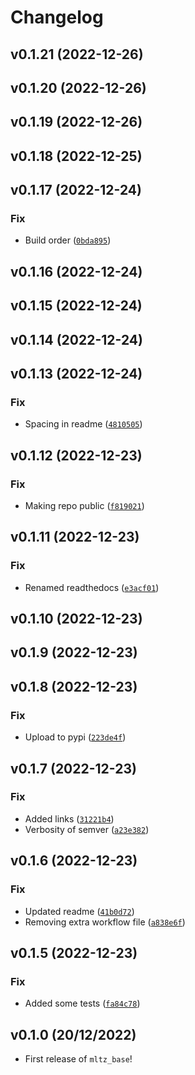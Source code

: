 # Changelog

<!--next-version-placeholder-->

## v0.1.21 (2022-12-26)


## v0.1.20 (2022-12-26)


## v0.1.19 (2022-12-26)


## v0.1.18 (2022-12-25)


## v0.1.17 (2022-12-24)
### Fix
* Build order ([`0bda895`](https://github.com/tzoght/mltz-base/commit/0bda89505542a0d69b2a69d55640b79923ae055a))

## v0.1.16 (2022-12-24)


## v0.1.15 (2022-12-24)


## v0.1.14 (2022-12-24)


## v0.1.13 (2022-12-24)
### Fix
* Spacing in readme ([`4810505`](https://github.com/tzoght/mltz-base/commit/4810505aa39f94bb713dbd156321ffd7f455fbfd))

## v0.1.12 (2022-12-23)
### Fix
* Making repo public ([`f819021`](https://github.com/tzoght/mltz-base/commit/f81902133503e8cd7d9ba5cdc41241f3e9cebb05))

## v0.1.11 (2022-12-23)
### Fix
* Renamed readthedocs ([`e3acf01`](https://github.com/tzoght/mltz-base/commit/e3acf010b0eed2516ba88737abaf7f1b07b1fbc1))

## v0.1.10 (2022-12-23)


## v0.1.9 (2022-12-23)


## v0.1.8 (2022-12-23)
### Fix
* Upload to pypi ([`223de4f`](https://github.com/tzoght/mltz-base/commit/223de4f5966501b7417f3686c911d847cf72d3c9))

## v0.1.7 (2022-12-23)
### Fix
* Added links ([`31221b4`](https://github.com/tzoght/mltz-base/commit/31221b4d465aff247d69e3434ef562fc48569887))
* Verbosity of semver ([`a23e382`](https://github.com/tzoght/mltz-base/commit/a23e382db31376fc199cd194a2cccfbd2a1f578c))

## v0.1.6 (2022-12-23)
### Fix
* Updated readme ([`41b0d72`](https://github.com/tzoght/mltz-base/commit/41b0d723b466c97ba0dc9dbe06fbf2dc7a9b5d84))
* Removing extra workflow file ([`a838e6f`](https://github.com/tzoght/mltz-base/commit/a838e6fce89673638aaa035c7d66c9627fb2938d))

## v0.1.5 (2022-12-23)
### Fix
* Added some tests ([`fa84c78`](https://github.com/tzoght/mltz-base/commit/fa84c789b1df844ff772e9097d5bb6d8075ac03d))

## v0.1.0 (20/12/2022)

- First release of `mltz_base`!